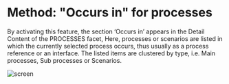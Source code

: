 # Method: "Occurs in" for processes 

By activating this feature, the section ‘Occurs in’ appears in the Detail Content of the PROCESSES facet, Here, processes or scenarios are listed in which the currently selected process occurs, thus usually as a process reference or an interface. The listed items are clustered by type, i.e. Main processes, Sub processes or Scenarios. 

![screen](../media/changed_evaluation_groups.png)   

